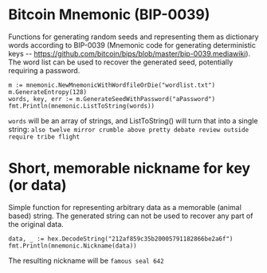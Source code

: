 # Bitcoin Mnemonic (BIP-0039)
Functions for generating random seeds and representing them as dictionary words according to BIP-0039 (Mnemonic code for generating deterministic keys -- https://github.com/bitcoin/bips/blob/master/bip-0039.mediawiki). The word list can be used to recover the generated seed, potentially requiring a password.

```
m := mnemonic.NewMnemonicWithWordfileOrDie("wordlist.txt")
m.GenerateEntropy(128)
words, key, err := m.GenerateSeedWithPassword("aPassword")
fmt.Println(mnemonic.ListToString(words))
```

`words` will be an array of strings, and ListToString() will turn that into a single string:
`also twelve mirror crumble above pretty debate review outside require tribe flight`


# Short, memorable nickname for key (or data)
Simple function for representing arbitrary data as a memorable (animal based) string. The generated string can not be used to recover any part of the original data.

```
data, _ := hex.DecodeString("212af859c35b20005791182866be2a6f")
fmt.Println(mnemonic.Nickname(data))
```
The resulting nickname will be `famous seal 642`
